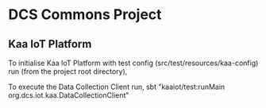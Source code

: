 DCS Commons Project
==================


Kaa IoT Platform
---------------
To initialise Kaa IoT Platform with test config (src/test/resources/kaa-config) run (from the project root directory),
<tbd>

To execute the Data Collection Client run,
sbt "kaaiot/test:runMain org.dcs.iot.kaa.DataCollectionClient"
